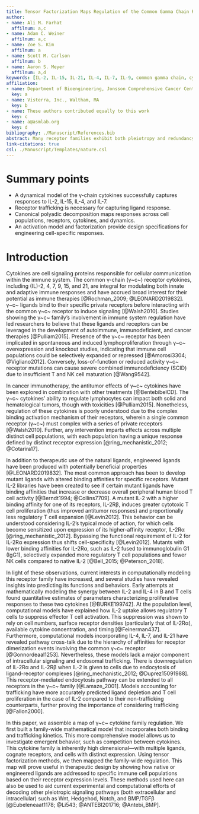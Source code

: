 ```yaml
---
title: Tensor Factorization Maps Regulation of the Common Gamma Chain Receptors
author:
- name: Ali M. Farhat
  affilnum: a,c
- name: Adam C. Weiner
  affilnum: a,c
- name: Zoe S. Kim
  affilnum: a
- name: Scott M. Carlson
  affilnum: b
- name: Aaron S. Meyer
  affilnum: a,d
keywords: [IL-2, IL-15, IL-21, IL-4, IL-7, IL-9, common gamma chain, cytokines, receptors, immunology, T cells, NK cells]
affiliation:
- name: Department of Bioengineering, Jonsson Comprehensive Cancer Center, Eli and Edythe Broad Center of Regenerative Medicine and Stem Cell Research; University of California, Los Angeles
  key: a
- name: Visterra, Inc., Waltham, MA
  key: b
- name: These authors contributed equally to this work
  key: c
- name: a@asmlab.org
  key: d
bibliography: ./Manuscript/References.bib
abstract: Many receptor families exhibit both pleiotropy and redundancy in their regulation, with multiple ligands, receptors, and responding cell populations. The multivariate nature of these systems confounds intuition about therapeutic manipulation. The common γ-chain cytokine receptor dimerizes with complexes of the cytokines interleukin (IL)-2, IL-4, IL-7, IL-9, IL-15, and IL-21 and their corresponding "private" receptors. These γ-chain cytokines have accrued broad interest as potential immune therapies because they potently modulate immune cell population types. Here, we build a binding-reaction model for the ligand-receptor interactions of common γ-chain cytokines enabling quantitative predictions of response. Using this model, we employ tensor factorization to map regulation across the family. This model accurately predicted ligand response across a wide panel of cell types under diverse experimental designs. Further, we were able to quantify mutant ligand interactions across these cells and analyze their behavior. These results map the emergent behavior of the common γ-chain cytokines, and demonstrate an approach to generating interpretable guidelines to manipulate complex receptor families.
link-citations: true
csl: ./Manuscript/Templates/nature.csl
---
```


# Summary points

- A dynamical model of the γ-chain cytokines successfully captures responses to IL-2, IL-15, IL-4, and IL-7.
- Receptor trafficking is necessary for capturing ligand response. 
- Canonical polyadic decomposition maps responses across cell populations, receptors, cytokines, and dynamics.
- An activation model and factorization provide design specifications for engineering cell-specific responses.

# Introduction

<!-- Introduce the common gc family and its importance regulating the immune system.-->

Cytokines are cell signaling proteins responsible for cellular communication within the immune system. The common γ-chain (γ~c~) receptor cytokines, including (IL)-2, 4, 7, 9, 15, and 21, are integral for modulating both innate and adaptive immune responses and have accrued broad interest for their potential as immune therapies [@Rochman_2009; @LEONARD2019832]. γ~c~ ligands bind to their specific private receptors before interacting with the common γ~c~ receptor to induce signaling [@Walsh2010]. Studies showing the γ~c~ family’s involvement in immune system regulation have led researchers to believe that these ligands and receptors can be leveraged in the development of autoimmune, immunodeficient, and cancer therapies [@Pulliam2015]. Presence of the γ~c~ receptor has been implicated in spontaneous and induced lymphoproliferation through γ~c~ overexpression and knockout studies, indicating that immune cell populations could be selectively expanded or repressed [@Amorosi3304; @Vigliano2012]. Conversely, loss-of-function or reduced activity γ~c~ receptor mutations can cause severe combined immunodeficiency (SCID) due to insufficient T and NK cell maturation [@Wang9542].

<!--Complex gc receptor family with effects across many cell populations.-->

In cancer immunotherapy, the antitumor effects of γ~c~ cytokines have been explored in combination with other treatments [@BentebibelCD].  The γ~c~ cytokines’ ability to regulate lymphocytes can impact both solid and hematological tumors, though with toxicities [@Pulliam2015]. Nonetheless, regulation of these cytokines is poorly understood due to the complex binding activation mechanism of their receptors, wherein a single common receptor (γ~c~) must complex with a series of private receptors [@Walsh2010]. Further, any intervention imparts effects across multiple distinct cell populations, with each population having a unique response defined by distinct receptor expression [@ring_mechanistic_2012; @Cotarira17].

<!--Efforts in producing mutant ligands to induce specific responses.-->

In addition to therapeutic use of the natural ligands, engineered ligands have been produced with potentially beneficial properties [@LEONARD2019832]. The most common approach has been to develop mutant ligands with altered binding affinities for specific receptors. Mutant IL-2 libraries have been created to see if certain mutant ligands have binding affinities that increase or decrease overall peripheral human blood T cell activity [@Berndt1994; @Collins7709]. A mutant IL-2 with a higher binding affinity for one of its receptors, IL-2Rβ, induces greater cytotoxic T cell proliferation (thus improved antitumor responses) and proportionally less regulatory T cell expansion [@Levin2012]. This behavior can be understood considering IL-2’s typical mode of action, for which cells become sensitized upon expression of its higher-affinity receptor, IL-2Rα [@ring_mechanistic_2012]. Bypassing the functional requirement of IL-2 for IL-2Rα expression thus shifts cell-specificity [@Levin2012]. Mutants with lower binding affinities for IL-2Rα, such as IL-2 fused to immunoglobulin G1 (IgG1), selectively expanded more regulatory T cell populations and fewer NK cells compared to native IL-2 [@Bell_2015; @Peterson_2018].

<!--How previous computational models for this family performed.-->

In light of these observations, current interests in computationally modeling this receptor family have increased, and several studies have revealed insights into predicting its functions and behaviors. Early attempts at mathematically modeling the synergy between IL-2 and IL-4 in B and T cells found quantitative estimates of parameters characterizing proliferative responses to these two cytokines [@BURKE199742]. At the population level, computational models have explained how IL-2 uptake allows regulatory T cells to suppress effector T cell activation. This suppression was shown to rely on cell numbers, surface receptor densities (particularly that of IL-2Rα), available cytokine concentration, and timing [@Feinerman437]. Furthermore, computational models incorporating IL-4, IL-7, and IL-21 have revealed pathway cross-talk due to the hierarchy of affinities for receptor dimerization events involving the common γ~c~ receptor [@Gonnordeaal1253]. Nevertheless, these models lack a major component of intracellular signaling and endosomal trafficking. There is downregulation of IL-2Rα and IL-2Rβ when IL-2 is given to cells due to endocytosis of ligand-receptor complexes [@ring_mechanistic_2012; @Duprez15091988]. This receptor-mediated endocytosis pathway can be extended to all receptors in the γ~c~ family [@Lamaze_2001]. Models accounting for trafficking have more accurately predicted ligand depletion and T cell proliferation in the case of IL-2 compared to their non-trafficking counterparts, further proving the importance of considering trafficking [@Fallon2000].

<!--Transition to our paper.-->

In this paper, we assemble a map of γ~c~ cytokine family regulation. We first built a family-wide mathematical model that incorporates both binding and trafficking kinetics. This more comprehensive model allows us to investigate emergent behavior, such as competition between cytokines. This cytokine family is inherently high dimensional—with multiple ligands, cognate receptors, and cells with distinct expression. Using tensor factorization methods, we then mapped the family-wide regulation. This map will prove useful in therapeutic design by showing how native or engineered ligands are addressed to specific immune cell populations based on their receptor expression levels. These methods used here can also be used to aid current experimental and computational efforts of decoding other pleiotropic signaling pathways (both extracellular and intracellular) such as Wnt, Hedgehod, Notch, and BMP/TGFβ [@Eubeleneaat1178; @Li543; @ANTEBI201716; @Antebi_BMP].
